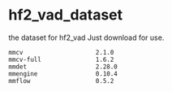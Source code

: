 # hf2_vad_dataset
the dataset for hf2_vad
Just download for use.

```
mmcv                    2.1.0
mmcv-full               1.6.2
mmdet                   2.28.0
mmengine                0.10.4
mmflow                  0.5.2
```
